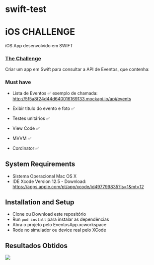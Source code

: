 # swift-test

# iOS CHALLENGE

iOS App desenvolvido em SWIFT

### [The Challenge][enunciado-url]

Criar um app em Swift para consultar a API de Eventos, que contenha:

### Must have

- Lista de Eventos ✅
exemplo de chamada:
http://5f5a8f24d44d640016169133.mockapi.io/api/events

- Exibir titulo do evento e foto ✅
- Testes unitários ✅
- View Code ✅
- MVVM ✅
- Cordinator ✅

## System Requirements

-   Sistema Operacional Mac OS X
-   IDE Xcode Version 12.5 - Download: https://apps.apple.com/pt/app/xcode/id497799835?ls=1&mt=12

## Installation and Setup

-   Clone ou Download este repositório
-   Run `pod install` para instalar as dependências
-   Abra o projeto pelo EventosApp.xcworkspace
-   Rode no simulador ou device real pelo XCode

## Resultados Obtidos

![](https://media.giphy.com/media/Uy3KpUfgXYkKykI5rc/giphy.gif)

[enunciado-url]: https://github.com/WoopSicredi/jobs/issues/3
